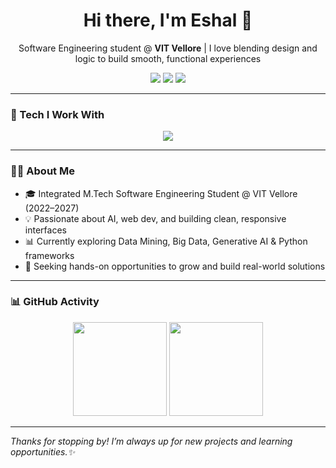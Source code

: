 <h1 align="center">Hi there, I'm Eshal 👋</h1>
<p align="center">
Software Engineering student @ <b>VIT Vellore</b> | I love blending design and logic to build smooth, functional experiences
</p>

<p align="center">
<a href="https://github.com/eshxl"><img src="https://img.shields.io/badge/GitHub-100000?style=for-the-badge&logo=github&logoColor=white"/></a>
<a href="https://www.linkedin.com/in/eshal-shanoj-326515276"><img src="https://img.shields.io/badge/LinkedIn-0077B5?style=for-the-badge&logo=linkedin&logoColor=white"/></a>
<a href="[https://www.instagram.com/_eshxl?igsh=MXVvbWZwZjVoMDNxbQ==](https://www.instagram.com/__eshxl_/?igsh=MXVvbWZwZjVoMDNxbQ%3D%3D#)"><img src="https://img.shields.io/badge/Instagram-E4405F?style=for-the-badge&logo=instagram&logoColor=white"/></a>
</p>

---

### 🚀 Tech I Work With

<p align="center">
  <img src="https://skillicons.dev/icons?i=html,css,js,angular,python,java,cpp,git,github,vscode,postman,streamlit" />
</p>

---

### 💁‍♀️ About Me

- 🎓 Integrated M.Tech Software Engineering Student @ VIT Vellore (2022–2027)
- 💡 Passionate about AI, web dev, and building clean, responsive interfaces
- 📊 Currently exploring Data Mining, Big Data, Generative AI & Python frameworks 
- 🚀 Seeking hands-on opportunities to grow and build real-world solutions

---

### 📊 GitHub Activity

<p align="center">
  <img src="https://github-readme-stats.vercel.app/api?username=eshxl&show_icons=true&theme=radical&hide_title=true" height="150"/>
  <img src="https://github-readme-streak-stats.herokuapp.com?user=eshxl&theme=radical" height="150"/>
</p>

---

*Thanks for stopping by! I’m always up for new projects and learning opportunities.✨*
